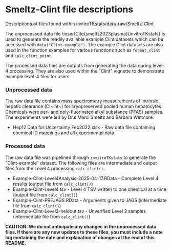 # Smeltz-Clint file descriptions 

Descriptions of files found within invitroTKstats/data-raw/Smeltz-Clint. 

The unprocessed data file \insertCite{smeltz2023plasma}{invitroTKstats} is used to generate the readily available example Clint datasets which can be accessed with `data("Clint-example")`. The example Clint datasets are also used in the function examples for various functions such as `format_clint` and `calc_clint_point`.  

The processed data files are outputs from generating the data during level-4 processing. They are also used within the "Clint" vignette to demonstrate example level-4 files for users. 

### Unprocessed data 
The raw data file contains mass spectrometry measurements of intrinsic hepatic clearance (Cl~int~) for cryopreserved pooled human hepatocytes. Chemicals were per- and poly-fluorinated alkyl substance (PFAS) samples. The experiments were led by Dr.s Marci Smeltz and Barbara Wetmore. 
  
  * Hep12 Data for Uncertainty Feb2022.xlsx - Raw data file containing chemical ID mappings and all experimental data 

### Processed data 
The raw data file was pipelined through `invitroTKstats` to generate the "Clint-example" dataset. The following files are intermediate and output files from the Level 4 processing `calc_clint()`.
  
  * Example-Clint-Level4Analysis-2025-04-17.RData - Complete Level 4 results (output file from `calc_clint()`)
  * Example-Clint-Level4.tsv - Level 4 TSV written to one chemical at a time (output file from `calc_clint()`)
  * Example-Clint-PREJAGS.RData - Arguments given to JAGS (intermediate file from `calc_clint()`)
  * Example-Clint-Level2-heldout.tsv - Unverified Level 2 samples (intermediate file from `calc_clint()`)
  
**CAUTION: We do not anticipate any changes in the unprocessed data files. If there are any new updates to these files, you must include a note log containing the date and explanation of changes at the end of this README.**